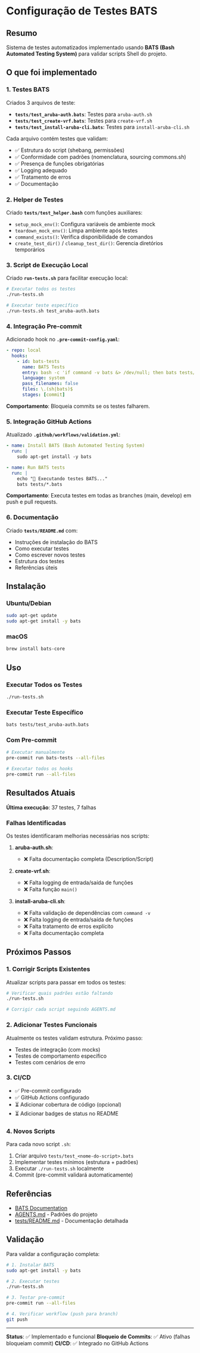# Configuração de Testes BATS

## Resumo

Sistema de testes automatizados implementado usando **BATS (Bash Automated Testing System)** para validar scripts Shell do projeto.

## O que foi implementado

### 1. Testes BATS

Criados 3 arquivos de teste:

- **`tests/test_aruba-auth.bats`**: Testes para `aruba-auth.sh`
- **`tests/test_create-vrf.bats`**: Testes para `create-vrf.sh`
- **`tests/test_install-aruba-cli.bats`**: Testes para `install-aruba-cli.sh`

Cada arquivo contém testes que validam:

- ✅ Estrutura do script (shebang, permissões)
- ✅ Conformidade com padrões (nomenclatura, sourcing commons.sh)
- ✅ Presença de funções obrigatórias
- ✅ Logging adequado
- ✅ Tratamento de erros
- ✅ Documentação

### 2. Helper de Testes

Criado **`tests/test_helper.bash`** com funções auxiliares:

- `setup_mock_env()`: Configura variáveis de ambiente mock
- `teardown_mock_env()`: Limpa ambiente após testes
- `command_exists()`: Verifica disponibilidade de comandos
- `create_test_dir()` / `cleanup_test_dir()`: Gerencia diretórios temporários

### 3. Script de Execução Local

Criado **`run-tests.sh`** para facilitar execução local:

```bash
# Executar todos os testes
./run-tests.sh

# Executar teste específico
./run-tests.sh test_aruba-auth.bats
```

### 4. Integração Pre-commit

Adicionado hook no **`.pre-commit-config.yaml`**:

```yaml
- repo: local
  hooks:
    - id: bats-tests
      name: BATS Tests
      entry: bash -c 'if command -v bats &> /dev/null; then bats tests/*.bats; else echo "⚠️  BATS não instalado..."; exit 1; fi'
      language: system
      pass_filenames: false
      files: \.(sh|bats)$
      stages: [commit]
```

**Comportamento**: Bloqueia commits se os testes falharem.

### 5. Integração GitHub Actions

Atualizado **`.github/workflows/validation.yml`**:

```yaml
- name: Install BATS (Bash Automated Testing System)
  run: |
    sudo apt-get install -y bats

- name: Run BATS tests
  run: |
    echo "🧪 Executando testes BATS..."
    bats tests/*.bats
```

**Comportamento**: Executa testes em todas as branches (main, develop) em push e pull requests.

### 6. Documentação

Criado **`tests/README.md`** com:

- Instruções de instalação do BATS
- Como executar testes
- Como escrever novos testes
- Estrutura dos testes
- Referências úteis

## Instalação

### Ubuntu/Debian

```bash
sudo apt-get update
sudo apt-get install -y bats
```

### macOS

```bash
brew install bats-core
```

## Uso

### Executar Todos os Testes

```bash
./run-tests.sh
```

### Executar Teste Específico

```bash
bats tests/test_aruba-auth.bats
```

### Com Pre-commit

```bash
# Executar manualmente
pre-commit run bats-tests --all-files

# Executar todos os hooks
pre-commit run --all-files
```

## Resultados Atuais

**Última execução**: 37 testes, 7 falhas

### Falhas Identificadas

Os testes identificaram melhorias necessárias nos scripts:

1. **aruba-auth.sh**:
   - ❌ Falta documentação completa (Description/Script)

2. **create-vrf.sh**:
   - ❌ Falta logging de entrada/saída de funções
   - ❌ Falta função `main()`

3. **install-aruba-cli.sh**:
   - ❌ Falta validação de dependências com `command -v`
   - ❌ Falta logging de entrada/saída de funções
   - ❌ Falta tratamento de erros explícito
   - ❌ Falta documentação completa

## Próximos Passos

### 1. Corrigir Scripts Existentes

Atualizar scripts para passar em todos os testes:

```bash
# Verificar quais padrões estão faltando
./run-tests.sh

# Corrigir cada script seguindo AGENTS.md
```

### 2. Adicionar Testes Funcionais

Atualmente os testes validam estrutura. Próximo passo:

- Testes de integração (com mocks)
- Testes de comportamento específico
- Testes com cenários de erro

### 3. CI/CD

- ✅ Pre-commit configurado
- ✅ GitHub Actions configurado
- ⏳ Adicionar cobertura de código (opcional)
- ⏳ Adicionar badges de status no README

### 4. Novos Scripts

Para cada novo script `.sh`:

1. Criar arquivo `tests/test_<nome-do-script>.bats`
2. Implementar testes mínimos (estrutura + padrões)
3. Executar `./run-tests.sh` localmente
4. Commit (pre-commit validará automaticamente)

## Referências

- [BATS Documentation](https://bats-core.readthedocs.io/)
- [AGENTS.md](./AGENTS.md) - Padrões do projeto
- [tests/README.md](./tests/README.md) - Documentação detalhada

## Validação

Para validar a configuração completa:

```bash
# 1. Instalar BATS
sudo apt-get install -y bats

# 2. Executar testes
./run-tests.sh

# 3. Testar pre-commit
pre-commit run --all-files

# 4. Verificar workflow (push para branch)
git push
```

---

**Status**: ✅ Implementado e funcional
**Bloqueio de Commits**: ✅ Ativo (falhas bloqueiam commit)
**CI/CD**: ✅ Integrado no GitHub Actions
